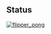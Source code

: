 ## Status

[![flipper_pong](https://catalog.flipperzero.one/application/flipper_pong/widget)](https://catalog.flipperzero.one/application/flipper_pong/page)